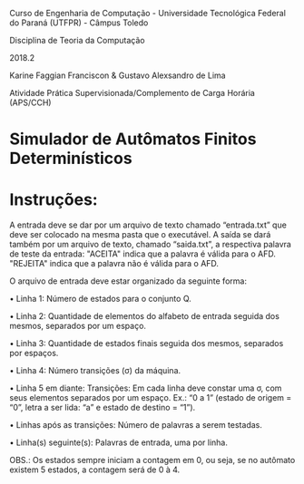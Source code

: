 Curso de Engenharia de Computação - Universidade Tecnológica Federal do Paraná (UTFPR) - Câmpus Toledo

Disciplina de Teoria da Computação

2018.2

Karine Faggian Franciscon &
Gustavo Alexsandro de Lima

Atividade Prática Supervisionada/Complemento de Carga Horária (APS/CCH)

# Simulador de Autômatos Finitos Determinísticos

# Instruções:

A entrada deve se dar por um arquivo de texto chamado “entrada.txt” que deve ser colocado na mesma pasta que o executável.
A saída se dará também por um arquivo de texto, chamado “saida.txt”, a respectiva palavra de teste da entrada:
"ACEITA" indica que a palavra é válida para o AFD.
"REJEITA" indica que a palavra não é válida para o AFD.

O arquivo de entrada deve estar organizado da seguinte forma:

• Linha 1: Número de estados para o conjunto Q.

• Linha 2: Quantidade de elementos do alfabeto de entrada seguida dos mesmos, separados por um espaço. 

• Linha 3: Quantidade de estados finais seguida dos mesmos, separados por espaços.

• Linha 4: Número transições (σ) da máquina.

• Linha 5 em diante: Transições: Em cada linha deve constar uma σ, 
com seus elementos separados por um espaço. 
Ex.: “0 a 1” (estado de origem = “0”, letra a ser lida: “a” e estado de destino = “1”).

• Linhas após as transições: Número de palavras a serem testadas.

• Linha(s) seguinte(s): Palavras de entrada, uma por linha.

OBS.: Os estados sempre iniciam a contagem em 0, ou seja, se no autômato existem 5 estados, a contagem será de 0 à 4.
